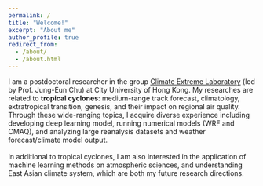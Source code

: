 ```yaml
---
permalink: /
title: "Welcome!"
excerpt: "About me"
author_profile: true
redirect_from: 
  - /about/
  - /about.html
---
```


I am a postdoctoral researcher in the group <a href="https://cityusee.wixsite.com/climate-extreme" target="_blank">Climate Extreme Laboratory</a> (led by Prof. Jung-Eun Chu) at City University of Hong Kong. My researches are related to <b>tropical cyclones</b>: medium-range track forecast, climatology, extratropical transition, genesis, and their impact on regional air quality. Through these wide-ranging topics, I acquire diverse experience including developing deep learning model, running numerical models (WRF and CMAQ), and analyzing large reanalysis datasets and weather forecast/climate model output.
<br><br>
In additional to tropical cyclones, I am also interested in the application of machine learning methods on atmospheric sciences, and understanding East Asian climate system, which are both my future research directions.
